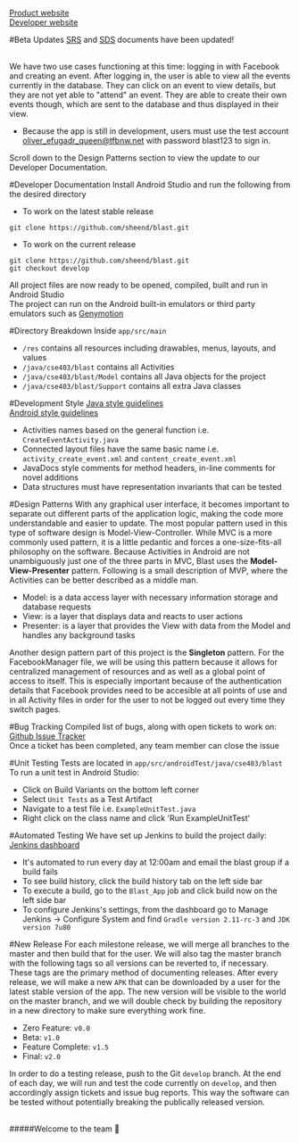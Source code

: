 [Product website](http://blastcse.github.io/) </br>
[Developer website](http://mkhuat.github.io/blast-dev/)


#Beta Updates
[SRS](https://drive.google.com/file/d/0B3PwQkCDyLnwbWJ4SnRZYzhYVzg/view) and [SDS](https://drive.google.com/file/d/0B3PwQkCDyLnwYTZEZTVPOUV4UWs/view) documents have been updated! </br></br>

We have two use cases functioning at this time: logging in with Facebook and creating an event. After logging in, the user is able to view all the events currently in the database. They can click on an event to view details, but they are not yet able to "attend" an event. They are able to create their own events though, which are sent to the database and thus displayed in their view. </br>
- Because the app is still in development, users must use the test account oliver_efugadr_queen@tfbnw.net with password blast123 to sign in. </br>

Scroll down to the Design Patterns section to view the update to our Developer Documentation.

#Developer Documentation
Install Android Studio and run the following from the desired directory</br>
- To work on the latest stable release</br>
```
git clone https://github.com/sheend/blast.git
```
- To work on the current release</br>
```
git clone https://github.com/sheend/blast.git
git checkout develop
```
All project files are now ready to be opened, compiled, built and run in Android Studio </br>
The project can run on the Android built-in emulators or third party emulators such as [Genymotion](https://www.genymotion.com/)

#Directory Breakdown
Inside `app/src/main`
- `/res` contains all resources including drawables, menus, layouts, and values
- `/java/cse403/blast` contains all Activities
- `/java/cse403/blast/Model` contains all Java objects for the project
- `/java/cse403/blast/Support` contains all extra Java classes

#Development Style
[Java style guidelines](https://google.github.io/styleguide/javaguide.html) </br>
[Android style guidelines](http://developer.android.com/design/index.html) </br>
- Activities names based on the general function i.e. `CreateEventActivity.java`
- Connected layout files have the same basic name i.e. `activity_create_event.xml` and `content_create_event.xml`
- JavaDocs style comments for method headers, in-line comments for novel additions
- Data structures must have representation invariants that can be tested

#Design Patterns
With	any	graphical	user	interface,	it	becomes	important	to	separate	out	different	parts	of	the application	logic,	making	the	code	more	understandable	and	easier	to	update.	The	most popular	pattern	used	in	this	type	of	software	design	is	Model-View-Controller. While	MVC	is	a	more	commonly	used	pattern,	it	is	a	little	pedantic	and	forces	a	one-size-fits-all	philosophy	on	the	software. Because	Activities in Android	are	not unambiguously	just	one	of	the	three	parts in MVC, Blast uses	the	**Model-View-Presenter**	pattern.	Following	is	a	small	description	of MVP,	where	the	Activities	can	be	better	described	as	a	middle	man.
- Model: is	a	data	access	layer	with	necessary	information	storage	and	database	requests
- View: is	a	layer	that	displays	data	and	reacts	to	user	actions
- Presenter: is	a	layer	that	provides	the	View	with	data	from	the	Model	and	handles	any	background	tasks

Another design pattern part of this project is the **Singleton** pattern. For the FacebookManager file, we will be using this pattern because it allows for centralized management of resources and as well as a global point of access to itself. This is especially important because of the authentication details that Facebook provides need to be accesible at all points of use and in all Activity files in order for the user to not be logged out every time they switch pages. 

#Bug Tracking
Compiled list of bugs, along with open tickets to work on: [Github Issue Tracker](https://github.com/sheend/blast/issues) </br>
Once a ticket has been completed, any team member can close the issue </br>

#Unit Testing
Tests are located in `app/src/androidTest/java/cse403/blast`
To run a unit test in Android Studio:
- Click on Build Variants on the bottom left corner
- Select `Unit Tests` as a Test Artifact
- Navigate to a test file i.e. `ExampleUnitTest.java`
- Right click on the class name and click 'Run ExampleUnitTest'

#Automated Testing
We have set up Jenkins to build the project daily: [Jenkins dashboard](http://54.191.131.33:8080/)
- It's automated to run every day at 12:00am and email the blast group if a build fails
- To see build history, click the build history tab on the left side bar
- To execute a build, go to the `Blast_App` job and click build now on the left side bar
- To configure Jenkins's settings, from the dashboard go to Manage Jenkins -> Configure System and find `Gradle version 2.11-rc-3` and `JDK version 7u80`

#New Release
For each milestone release, we will merge all branches to the master and then build that for the user. We will also tag the master branch with the following tags so all versions can be reverted to, if necessary. These tags are the primary method of documenting releases. After every release, we will make a new `APK` that can be downloaded by a user for the latest stable version of the app. The new version will be visible to the world on the master branch, and we will double check by building the repository in a new directory to make sure everything work fine. </br>
- Zero Feature: `v0.0`
- Beta: `v1.0`
- Feature Complete: `v1.5`
- Final: `v2.0` </br>

In order to do a testing release, push to the Git `develop` branch. At the end of each day, we will run and test the code currently on `develop`, and then accordingly assign tickets and issue bug reports. This way the software can be tested without potentially breaking the publically released version.</br></br>


#####Welcome to the team :punch:
